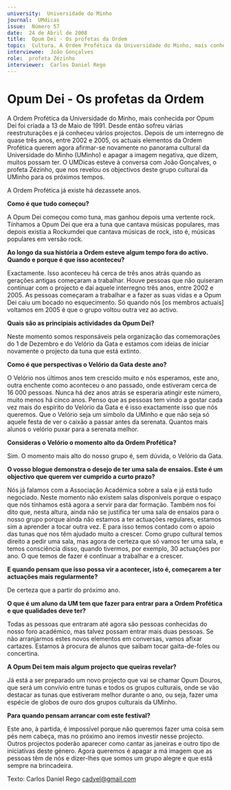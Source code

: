 ```yaml
---
university:  Universidade do Minho
journal:  UMdicas
issue:  Número 57
date:  24 de Abril de 2008
title:  Opum Dei - Os profetas da Ordem
topic:  Cultura. A Ordem Profética da Universidade do Minho, mais conhecida por Opum Dei
interviewee:  João Gonçalves
role:  profeta Zézinho
interviewer:  Carlos Daniel Rego
--- 
```


# Opum Dei - Os profetas da Ordem 

A Ordem Profética da Universidade do Minho, mais conhecida por Opum Dei foi criada a 13 de Maio de 1991. Desde então sofreu várias reestruturações e já conheceu vários projectos. Depois de um interregno de quase três anos, entre 2002 e 2005, os actuais elementos da Ordem Profética querem agora afirmar-se novamente no panorama cultural da Universidade do Minho (UMinho) e apagar a imagem negativa, que dizem, muitos possam ter. O UMDicas esteve à conversa com João Gonçalves, o profeta Zézinho, que nos revelou os objectivos deste grupo cultural da UMinho para os próximos tempos.
 
A Ordem Profética já existe há dezassete anos.


**Como é que tudo começou?**

A Opum Dei começou como tuna, mas ganhou depois uma vertente rock. Tínhamos a Opum Dei que era a tuna que cantava músicas populares, mas depois existia a Rockumdei que cantava músicas de rock, isto é, músicas populares em versão rock.
 

**Ao longo da sua história a Ordem esteve algum tempo fora do activo. Quando e porque é que isso aconteceu?**

Exactamente. Isso aconteceu há cerca de três anos atrás quando as gerações antigas começaram a trabalhar. Houve pessoas que não quiseram continuar com o projecto e daí aquele interregno três anos, entre 2002 e 2005. As pessoas começaram a trabalhar e a fazer as suas vidas e a Opum Dei caiu um bocado no esquecimento. Só quando nós [os membros actuais] voltamos em 2005 é que o grupo voltou outra vez ao activo.
 

**Quais são as principiais actividades da Opum Dei?**

Neste momento somos responsáveis pela organização das comemorações do 1 de Dezembro e do Velório da Gata e estamos com ideias de iniciar novamente o projecto da tuna que está extinto.
 

**Como é que perspectivas o Velório da Gata deste ano?**

O Velório nos últimos anos tem crescido muito e nós esperamos, este ano, outra enchente como aconteceu o ano passado, onde estiveram cerca de 16 000 pessoas. Nunca há dez anos atrás se esperaria atingir este número, muito menos há cinco anos.
Penso que as pessoas tem vindo a gostar cada vez mais do espírito do Velório da Gata e é isso exactamente isso que nós queremos. Que o Velório seja um símbolo da UMinho e que não seja só aquele festa de ver o caixão a passar antes da serenata.
Quantos mais alunos o velório puxar para a serenata melhor.
 

**Consideras o Velório o momento alto da Ordem Profética?**

Sim. O momento mais alto do nosso grupo é, sem dúvida, o Velório da Gata.
 

**O vosso blogue demonstra o desejo de ter uma sala de ensaios. Este é um objectivo que querem ver cumprido a curto prazo?**

Nós já falamos com a Associação Académica sobre a sala e já está tudo negociado. Neste momento não existem salas disponíveis porque o espaço que nós tínhamos está agora a servir para dar formação.
Também nos foi dito que, nesta altura, ainda não se justifica ter uma sala de ensaios para o nosso grupo porque ainda não estamos a ter actuações regulares, estamos sim a aprender a tocar outra vez. E para isso temos contado com o apoio das tunas que nos têm ajudado muito a crescer. Como grupo cultural temos direito a pedir uma sala, mas agora de certeza que só vamos ter uma sala, e temos consciência disso, quando tivermos, por exemplo, 30 actuações por ano.
O que temos de fazer é continuar a trabalhar e a crescer.
 

**E quando pensam que isso possa vir a acontecer, isto é, começarem a ter actuações mais regularmente?**

De certeza que a partir do próximo ano.


**O que é um aluno da UM tem que fazer para entrar para a Ordem Profética e que qualidades deve ter?**

Todas as pessoas que entraram até agora são pessoas conhecidas do nosso foro académico, mas talvez possam entrar mais duas pessoas. Se não arranjarmos estes novos elementos em conversas, vamos afixar cartazes. Estamos à procura de alunos que saibam tocar gaita-de-foles ou concertina.
 

**A Opum Dei tem mais algum projecto que queiras revelar?**

Já está a ser preparado um novo projecto que vai se chamar Opum Douros, que será um convívio entre tunas e todos os grupos culturais, onde se vão destacar as tunas que estiveram melhor durante o ano, ou seja, fazer uma espécie de globos de ouro dos grupos culturais da UMinho.
 

**Para quando pensam arrancar com este festival?**

Este ano, à partida, é impossível porque não queremos fazer uma coisa sem pés nem cabeça, mas no próximo ano iremos investir nesse projecto. Outros projectos poderão aparecer como cantar as janeiras e outro tipo de iniciativas deste género. Agora queremos é apagar a má imagem que as pessoas têm de nós e dizer-lhes que somos um grupo alegre e que está sempre na brincadeira.
 
 
Texto: Carlos Daniel Rego cadyel@gmail.com

